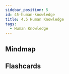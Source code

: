 ```yaml
---
sidebar_position: 5
id: 45-human-knowledge
title: 4.5 Human Knowledge
tags:
  - Human Knowledge
---
```


## Mindmap





## Flashcards



